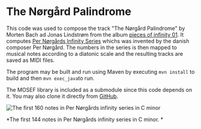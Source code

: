 # The Nørgård Palindrome

This code was used to compose the track "The Nørgård Palindrome" by Morten Bach ad Jonas Lindstrøm from the album [pieces of infinity 01](https://promo.theorchard.com/0VNkK7jSZSr7CQNGq4Ny?fbclid=IwAR396l5asHEt6SK-2kbKJ5-bzyQGoTGuIGytP26PBcd9UwPyqJs48Lf92Zg). It computes [Per Nørgårds Infinity Series](https://oeis.org/A004718) whichs was invented by the danish composer Per Nørgård. The numbers in the series is then mapped to musical notes according to a diatonic scale and the resulting tracks are saved as MIDI files.

The program may be built and run using Maven by executing `mvn install` to build and then `mvn exec_java`to run.

The MOSEF library is included as a submodule since this code depends on it. You may also clone it directly from [GitHub](https://github.com/jonas-lj/MOSEF).

![The first 160 notes in Per Nørgårds infinity series in C minor](https://raw.githubusercontent.com/jonas-lj/PerNoergaard/main/noergaard4.png)

*The first 144 notes in Per Nørgårds infinity series in C minor. *
